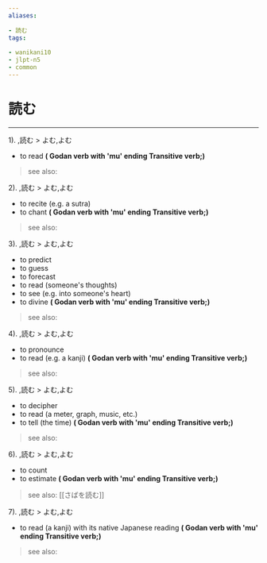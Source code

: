 ```yaml
---
aliases:
    
- 読む
tags:
    
- wanikani10
- jlpt-n5
- common
---
```


# 読む
---
1).
,読む > よむ,よむ

- to read
**( Godan verb with 'mu' ending Transitive verb;)**
> see also: 
            
2).
,読む > よむ,よむ

- to recite (e.g. a sutra)
- to chant
**( Godan verb with 'mu' ending Transitive verb;)**
> see also: 
            
3).
,読む > よむ,よむ

- to predict
- to guess
- to forecast
- to read (someone's thoughts)
- to see (e.g. into someone's heart)
- to divine
**( Godan verb with 'mu' ending Transitive verb;)**
> see also: 
            
4).
,読む > よむ,よむ

- to pronounce
- to read (e.g. a kanji)
**( Godan verb with 'mu' ending Transitive verb;)**
> see also: 
            
5).
,読む > よむ,よむ

- to decipher
- to read (a meter, graph, music, etc.)
- to tell (the time)
**( Godan verb with 'mu' ending Transitive verb;)**
> see also: 
            
6).
,読む > よむ,よむ

- to count
- to estimate
**( Godan verb with 'mu' ending Transitive verb;)**
> see also:  [[さばを読む]]
            
7).
,読む > よむ,よむ

- to read (a kanji) with its native Japanese reading
**( Godan verb with 'mu' ending Transitive verb;)**
> see also: 
            
